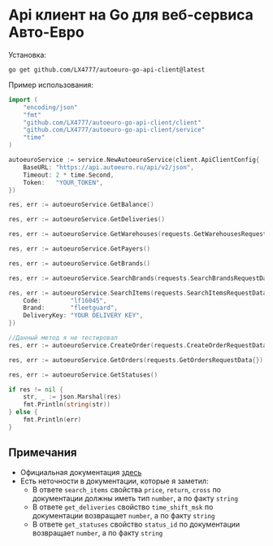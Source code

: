 # Api клиент на Go для веб-сервиса Авто-Евро

Установка:
```shell
go get github.com/LX4777/autoeuro-go-api-client@latest   
```

Пример использования:
```go
import (
    "encoding/json"
    "fmt"
    "github.com/LX4777/autoeuro-go-api-client/client"
    "github.com/LX4777/autoeuro-go-api-client/service"
    "time"
)

autoeuroService := service.NewAutoeuroService(client.ApiClientConfig{
    BaseURL: "https://api.autoeuro.ru/api/v2/json",
    Timeout: 2 * time.Second,
    Token:   "YOUR_TOKEN",
})

res, err := autoeuroService.GetBalance()

res, err := autoeuroService.GetDeliveries()

res, err := autoeuroService.GetWarehouses(requests.GetWarehousesRequestData{DeliveryKey: "YOUR DELIVERY KEY"})

res, err := autoeuroService.GetPayers()

res, err := autoeuroService.GetBrands()

res, err := autoeuroService.SearchBrands(requests.SearchBrandsRequestData{Code: "WDK962/12"})

res, err := autoeuroService.SearchItems(requests.SearchItemsRequestData{
    Code:        "lf16045",
    Brand:       "fleetguard",
    DeliveryKey: "YOUR DELIVERY KEY",
})

//Данный метод я не тестировал
res, err := autoeuroService.CreateOrder(requests.CreateOrderRequestData{})

res, err := autoeuroService.GetOrders(requests.GetOrdersRequestData{})

res, err := autoeuroService.GetStatuses()

if res != nil {
    str, _ := json.Marshal(res)
    fmt.Println(string(str))
} else {
    fmt.Println(err)
}
```

## Примечания
- Официальная документация [здесь](https://api.autoeuro.ru/doc/v2)
- Есть неточности в документации, которые я заметил:
    - В ответе `search_items` свойства `price`, `return`, `cross` по документации должны иметь тип `number`, а по факту `string`
    - В ответе `get_deliveries` свойство `time_shift_msk` по документации возвращает `number`, а по факту `string`
    - В ответе `get_statuses` свойство `status_id` по документации возвращает `number`, а по факту `string`

